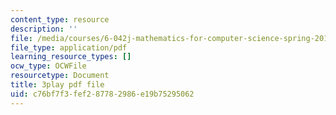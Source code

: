 ```yaml
---
content_type: resource
description: ''
file: /media/courses/6-042j-mathematics-for-computer-science-spring-2015/c76bf7f3fef287782986e19b75295062_HZLKDC9OSaQ.pdf
file_type: application/pdf
learning_resource_types: []
ocw_type: OCWFile
resourcetype: Document
title: 3play pdf file
uid: c76bf7f3-fef2-8778-2986-e19b75295062
---
```

